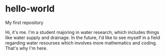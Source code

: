 # hello-world
My first repository

Hi, it's me.
I'm a student majoring in water research, which includes things like water supply and drainage.
In the future, I'd like to see myself in a field regarding water resourses which involves more mathematics and coding. That's why I'm here.
